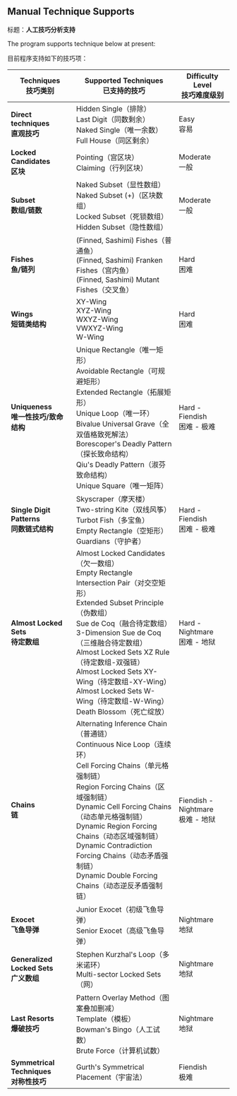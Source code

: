 ## Manual Technique Supports

标题：**人工技巧分析支持**

The program supports technique below at present:

目前程序支持如下的技巧项：

| Techniques<br />技巧类别                    | Supported Techniques<br />已支持的技巧                       | Difficulty Level<br />技巧难度级别    |
| ------------------------------------------- | ------------------------------------------------------------ | ------------------------------------- |
| **Direct techniques<br />直观技巧**         | Hidden Single（排除）<br />Last Digit（同数剩余）<br />Naked Single（唯一余数）<br />Full House（同区剩余） | Easy<br />容易                        |
| **Locked Candidates<br />区块**             | Pointing（宫区块）<br />Claiming（行列区块）                 | Moderate<br />一般                    |
| **Subset<br />数组/链数**                   | Naked Subset（显性数组）<br />Naked Subset (+)（区块数组）<br />Locked Subset（死锁数组）<br />Hidden Subset（隐性数组） | Moderate<br />一般                    |
| **Fishes<br />鱼/链列**                     | (Finned, Sashimi) Fishes（普通鱼）<br />(Finned, Sashimi) Franken Fishes（宫内鱼）<br />(Finned, Sashimi) Mutant Fishes（交叉鱼） | Hard<br />困难                        |
| **Wings<br />短链类结构**                   | XY-Wing<br />XYZ-Wing<br />WXYZ-Wing<br />VWXYZ-Wing<br />W-Wing | Hard<br />困难                        |
| **Uniqueness<br />唯一性技巧/致命结构**     | Unique Rectangle（唯一矩形）<br />Avoidable Rectangle（可规避矩形）<br />Extended Rectangle（拓展矩形）<br />Unique Loop（唯一环）<br />Bivalue Universal Grave（全双值格致死解法）<br />Borescoper's Deadly Pattern（探长致命结构）<br />Qiu's Deadly Pattern（淑芬致命结构）<br />Unique Square（唯一矩阵） | Hard - Fiendish<br />困难 - 极难      |
| **Single Digit Patterns<br />同数链式结构** | Skyscraper（摩天楼）<br />Two-string Kite（双线风筝）<br />Turbot Fish（多宝鱼）<br />Empty Rectangle（空矩形）<br />Guardians（守护者） | Hard - Fiendish<br />困难 - 极难      |
| **Almost Locked Sets<br />待定数组**        | Almost Locked Candidates（欠一数组）<br />Empty Rectangle Intersection Pair（对交空矩形）<br />Extended Subset Principle（伪数组）<br />Sue de Coq（融合待定数组）<br />3-Dimension Sue de Coq（三维融合待定数组）<br />Almost Locked Sets XZ Rule（待定数组-双强链）<br />Almost Locked Sets XY-Wing（待定数组-XY-Wing）<br />Almost Locked Sets W-Wing（待定数组-W-Wing）<br />Death Blossom（死亡绽放） | Hard - Nightmare<br />困难 - 地狱     |
| **Chains<br />链**                          | Alternating Inference Chain（普通链）<br />Continuous Nice Loop（连续环）<br />Cell Forcing Chains（单元格强制链）<br />Region Forcing Chains（区域强制链）<br />Dynamic Cell Forcing Chains（动态单元格强制链）<br />Dynamic Region Forcing Chains（动态区域强制链）<br />Dynamic Contradiction Forcing Chains（动态矛盾强制链）<br />Dynamic Double Forcing Chains（动态逆反矛盾强制链） | Fiendish - Nightmare<br />极难 - 地狱 |
| **Exocet<br />飞鱼导弹**                    | Junior Exocet（初级飞鱼导弹）<br />Senior Exocet（高级飞鱼导弹） | Nightmare<br />地狱                   |
| **Generalized Locked Sets<br />广义数组**   | Stephen Kurzhal's Loop（多米诺环）<br />Multi-sector Locked Sets（网） | Nightmare<br />地狱                   |
| **Last Resorts<br />爆破技巧**              | Pattern Overlay Method（图案叠加删减）<br />Template（模板）<br />Bowman's Bingo（人工试数）<br />Brute Force（计算机试数） | Nightmare<br />地狱                   |
| **Symmetrical Techniques<br />对称性技巧**  | Gurth's Symmetrical Placement（宇宙法）                      | Fiendish<br />极难                    |

